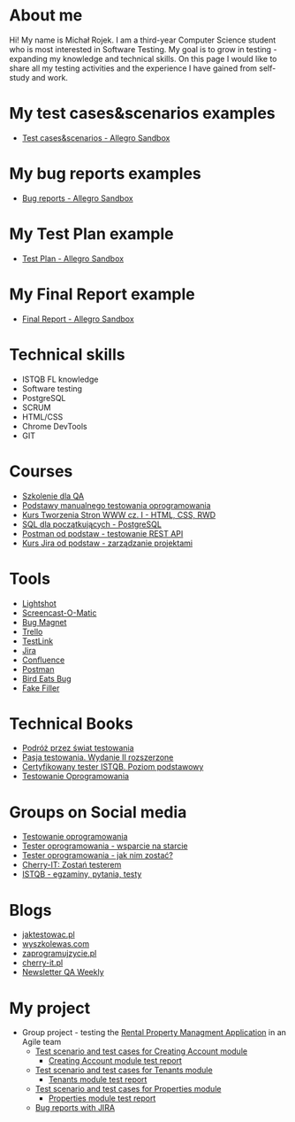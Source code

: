 # About me

Hi! My name is Michał Rojek. I am a third-year Computer Science student who is most interested in Software Testing. My goal is to grow in testing - expanding my knowledge and technical skills. On this page I would like to share all my testing activities and the experience I have gained from self-study and work.

# My test cases&scenarios examples

- [Test cases&scenarios - Allegro Sandbox](https://docs.google.com/spreadsheets/d/1UCYQ3prC0Z2_KKimK8HJKafI8uM0d1q7W_cdWrW3HDs/edit?usp=sharing)

# My bug reports examples

- [Bug reports - Allegro Sandbox](https://docs.google.com/spreadsheets/d/1XtsmHnSx4snaP7sJZNORmMw1KvXxsCVG28_KW9lUsaI/edit?usp=sharing)

# My Test Plan example

- [Test Plan - Allegro Sandbox](https://docs.google.com/document/d/1L6n1X6EVZlrOAsH5FTHoxmw7W-B_OU1uuR97Z0T-vKY/edit?usp=sharing)

# My Final Report example

- [Final Report - Allegro Sandbox](https://docs.google.com/document/d/1PmWp0WVgCoTZUi8ZRTu-MHuZU6oMFov9dNWUfUcIR3A/edit?usp=sharing)

# Technical skills

- ISTQB FL knowledge
- Software testing
- PostgreSQL
- SCRUM
- HTML/CSS
- Chrome DevTools
- GIT

# Courses

- [Szkolenie dla QA](https://szkoleniedlaqa.pl/szkolenie/)
- [Podstawy manualnego testowania oprogramowania](https://www.udemy.com/course/kurs-testowania-oprogramowania/)
- [Kurs Tworzenia Stron WWW cz. I - HTML, CSS, RWD](https://www.udemy.com/course/od-zera-do-front-end-developera-cz1/)
- [SQL dla początkujących - PostgreSQL](https://www.udemy.com/course/sql-dla-poczatkujacych-postgresql-z-podrecznikiem-pdf/)
- [Postman od podstaw - testowanie REST API](https://www.udemy.com/course/postman-od-podstaw-testowanie-rest-api/)
- [Kurs Jira od podstaw - zarządzanie projektami](https://www.udemy.com/course/kurs-jira-od-podstaw-zarzadzanie-projektami/)

# Tools

- [Lightshot](https://app.prntscr.com/pl/)
- [Screencast-O-Matic](https://screencast-o-matic.com/)
- [Bug Magnet](https://chrome.google.com/webstore/detail/bug-magnet/efhedldbjahpgjcneebmbolkalbhckfi?hl=pl)
- [Trello](https://trello.com/)
- [TestLink](https://bitnami.com/stack/testlink)
- [Jira](https://www.atlassian.com/software/jira)
- [Confluence](https://www.atlassian.com/software/confluence)
- [Postman](https://www.postman.com/)
- [Bird Eats Bug](https://birdeatsbug.com/)
- [Fake Filler](https://chrome.google.com/webstore/detail/fake-filler/bnjjngeaknajbdcgpfkgnonkmififhfo)

# Technical Books

- [Podróż przez świat testowania](https://www.funwithbugs.com/landingpage/juz_jest_dostepna/)
- [Pasja testowania. Wydanie II rozszerzone](https://helion.pl/ksiazki/pasja-testowania-wydanie-ii-rozszerzone-krzysztof-jadczyk,paste2.htm#format/d)
- [Certyfikowany tester ISTQB. Poziom podstawowy](https://helion.pl/ksiazki/certyfikowany-tester-istqb-poziom-podstawowy-adam-roman-lucjan-stapp,ctispp.htm#format/d)
- [Testowanie Oprogramowania](https://pwicherski.gitbook.io/testowanie-oprogramowania/)

# Groups on Social media

- [Testowanie oprogramowania](https://www.facebook.com/groups/TestowanieOprogramowania)
- [Tester oprogramowania - wsparcie na starcie](https://www.facebook.com/groups/testeroprogramowania)
- [Tester oprogramowania - jak nim zostać?](https://www.facebook.com/groups/jakzostactesterem/)
- [Cherry-IT: Zostań testerem](https://www.facebook.com/groups/2133784529983322/)
- [ISTQB - egzaminy, pytania, testy](https://www.facebook.com/groups/194288250951242)

# Blogs

- [jaktestowac.pl](https://jaktestowac.pl/)
- [wyszkolewas.com](https://www.wyszkolewas.com.pl/)
- [zaprogramujzycie.pl](https://zaprogramujzycie.pl/)
- [cherry-it.pl](http://cherry-it.pl/)
- [Newsletter QA Weekly](https://szkoleniedlaqa.pl/newsletter/)

# My project

- Group project - testing the [Rental Property Managment Application](https://app.systemobsluginajmu.pl) in an Agile team
  - [Test scenario and test cases for Creating Account module](https://drive.google.com/file/d/109h0lIUGu-Aj_eTkc2INiA2zuKkmxh2t/view?usp=sharing)
    - [Creating Account module test report](https://drive.google.com/file/d/1PBr3_KXh79xdpY87i8iFXUxOpPxVcnka/view?usp=sharing)
  - [Test scenario and test cases for Tenants module](https://drive.google.com/file/d/16b-iaFPc-DUfelGw2zo7MOqk6kultQ-M/view?usp=sharing)
    - [Tenants module test report](https://drive.google.com/file/d/1LZC8YSzoAMNWQXQ5rrj4l6vr4oRZ3SXw/view?usp=sharing)
  - [Test scenario and test cases for Properties module](https://drive.google.com/file/d/13iAAldCt1lNJ63OcUQsTyCNQGSYW5f8M/view?usp=sharing)
    - [Properties module test report](https://drive.google.com/file/d/1Q-NepHtQYTuVAEqWP2xxEiIL9opPe0BT/view?usp=sharing)
  - [Bug reports with JIRA](https://drive.google.com/file/d/1W_K-Uz3qdBnP9_pXVizfsQo9w4Lj8NGq/view?usp=sharing)
